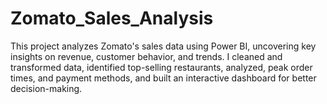 # Zomato_Sales_Analysis
This project analyzes Zomato's sales data using Power BI, uncovering key insights on revenue, customer behavior, and trends. I cleaned and transformed data, identified top-selling restaurants, analyzed, peak order times, and payment methods, and built an interactive dashboard for better decision-making.

